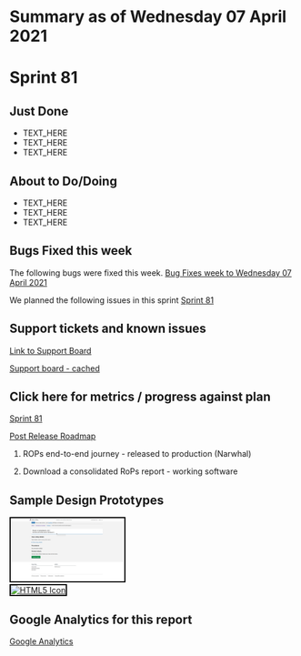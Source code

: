 # Summary as of Wednesday 07 April 2021 

# Sprint 81

## Just Done
* TEXT_HERE
* TEXT_HERE
* TEXT_HERE

## About to Do/Doing
* TEXT_HERE
* TEXT_HERE
* TEXT_HERE

## Bugs Fixed this week
The following bugs were fixed this week.
[Bug Fixes week to Wednesday 07 April 2021](graphs/bugs07042021.png)

We planned the following issues in this sprint 
[Sprint 81](graphs/sprint07042021.png)

## Support tickets and known issues
[Link to Support Board](https://collaboration.homeoffice.gov.uk/jira/secure/RapidBoard.jspa?rapidView=1717&selectedIssue=ASSB-253)

[Support board - cached](graphs/supportBoard07042021.png)

## Click here for metrics / progress against plan
[Sprint 81](graphs/progress07042021.png)

[Post Release Roadmap](graphs/roadmap07042021.png)

1. ROPs end-to-end journey - released to production (Narwhal)

1. Download a consolidated RoPs report - working software

## Sample Design Prototypes
<a href="graphs/proto1_07042021.png"><img src="graphs/proto1_07042021.png" alt="HTML5 Icon" width="200" style="border:2px solid black"></a>
<br>
<a href="graphs/proto2_07042021.png"><img src="graphs/proto2_07042021.png" alt="HTML5 Icon" width="200" style="border:2px solid black"></a>
<br>


## Google Analytics for this report
[Google Analytics](graphs/GA07042021.png)

